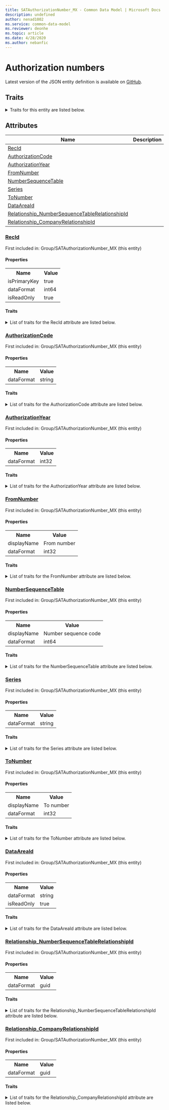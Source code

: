 ```yaml
---
title: SATAuthorizationNumber_MX - Common Data Model | Microsoft Docs
description: undefined
author: nenad1002
ms.service: common-data-model
ms.reviewer: deonhe
ms.topic: article
ms.date: 4/28/2020
ms.author: nebanfic
---
```


# Authorization numbers

  
 Latest version of the JSON entity definition is available on <a href="https://github.com/Microsoft/CDM/tree/master/schemaDocuments/core/operationsCommon/Tables/Finance/APARShared/Group/SATAuthorizationNumber_MX.cdm.json" target="_blank">GitHub</a>.  

## Traits

<details>
<summary>Traits for this entity are listed below.  
</summary>

**is.identifiedBy**  
  names a specifc identity attribute to use with an entity  <table><tr><th>Parameter</th><th>Value</th><th>Data type</th><th>Explanation</th></tr><tr><td>attribute</td><td>[SATAuthorizationNumber_MX/(resolvedAttributes)/RecId](#RecId)</td><td>attribute</td><td></td></tr></table>

**is.CDM.entityVersion**  
  <table><tr><th>Parameter</th><th>Value</th><th>Data type</th><th>Explanation</th></tr><tr><td>versionNumber</td><td>"1.0.0"</td><td>string</td><td>semantic version number of the entity</td></tr></table>

**is.application.releaseVersion**  
  <table><tr><th>Parameter</th><th>Value</th><th>Data type</th><th>Explanation</th></tr><tr><td>releaseVersion</td><td>"10.0.13.0"</td><td>string</td><td>semantic version number of the application introducing this entity</td></tr></table>

**is.localized.displayedAs**  
  Holds the list of language specific display text for an object.  <table><tr><th>Parameter</th><th>Value</th><th>Data type</th><th>Explanation</th></tr><tr><td>localizedDisplayText</td><td><table><tr><th>languageTag</th><th>displayText</th></tr><tr><td>en</td><td>Authorization numbers</td></tr></table></td><td>entity</td><td>a reference to the constant entity holding the list of localized text</td></tr></table>

</details>

## Attributes

|Name|Description|First Included in Instance|
|---|---|---|
|[RecId](#RecId)||<a href="SATAuthorizationNumber_MX.md" target="_blank">Group/SATAuthorizationNumber_MX</a>|
|[AuthorizationCode](#AuthorizationCode)||<a href="SATAuthorizationNumber_MX.md" target="_blank">Group/SATAuthorizationNumber_MX</a>|
|[AuthorizationYear](#AuthorizationYear)||<a href="SATAuthorizationNumber_MX.md" target="_blank">Group/SATAuthorizationNumber_MX</a>|
|[FromNumber](#FromNumber)||<a href="SATAuthorizationNumber_MX.md" target="_blank">Group/SATAuthorizationNumber_MX</a>|
|[NumberSequenceTable](#NumberSequenceTable)||<a href="SATAuthorizationNumber_MX.md" target="_blank">Group/SATAuthorizationNumber_MX</a>|
|[Series](#Series)||<a href="SATAuthorizationNumber_MX.md" target="_blank">Group/SATAuthorizationNumber_MX</a>|
|[ToNumber](#ToNumber)||<a href="SATAuthorizationNumber_MX.md" target="_blank">Group/SATAuthorizationNumber_MX</a>|
|[DataAreaId](#DataAreaId)||<a href="SATAuthorizationNumber_MX.md" target="_blank">Group/SATAuthorizationNumber_MX</a>|
|[Relationship_NumberSequenceTableRelationshipId](#Relationship_NumberSequenceTableRelationshipId)||<a href="SATAuthorizationNumber_MX.md" target="_blank">Group/SATAuthorizationNumber_MX</a>|
|[Relationship_CompanyRelationshipId](#Relationship_CompanyRelationshipId)||<a href="SATAuthorizationNumber_MX.md" target="_blank">Group/SATAuthorizationNumber_MX</a>|

### <a href=#RecId name="RecId">RecId</a>

First included in: Group/SATAuthorizationNumber_MX (this entity)  

#### Properties

<table><tr><th>Name</th><th>Value</th></tr><tr><td>isPrimaryKey</td><td>true</td></tr><tr><td>dataFormat</td><td>int64</td></tr><tr><td>isReadOnly</td><td>true</td></tr></table>

#### Traits

<details>
<summary>List of traits for the RecId attribute are listed below.</summary>

**is.dataFormat.integer**  
**is.dataFormat.big**  
**is.identifiedBy**  
names a specifc identity attribute to use with an entity  <table><tr><th>Parameter</th><th>Value</th><th>Data type</th><th>Explanation</th></tr><tr><td>attribute</td><td>[SATAuthorizationNumber_MX/(resolvedAttributes)/RecId](#RecId)</td><td>attribute</td><td></td></tr></table>

**is.readOnly**  
**is.dataFormat.integer**  
**is.dataFormat.big**  
</details>

### <a href=#AuthorizationCode name="AuthorizationCode">AuthorizationCode</a>

First included in: Group/SATAuthorizationNumber_MX (this entity)  

#### Properties

<table><tr><th>Name</th><th>Value</th></tr><tr><td>dataFormat</td><td>string</td></tr></table>

#### Traits

<details>
<summary>List of traits for the AuthorizationCode attribute are listed below.</summary>

**is.dataFormat.character**  
**is.dataFormat.big**  
**is.dataFormat.array**  
**is.dataFormat.character**  
**is.dataFormat.array**  
</details>

### <a href=#AuthorizationYear name="AuthorizationYear">AuthorizationYear</a>

First included in: Group/SATAuthorizationNumber_MX (this entity)  

#### Properties

<table><tr><th>Name</th><th>Value</th></tr><tr><td>dataFormat</td><td>int32</td></tr></table>

#### Traits

<details>
<summary>List of traits for the AuthorizationYear attribute are listed below.</summary>

**is.dataFormat.integer**  
**is.dataFormat.integer**  
</details>

### <a href=#FromNumber name="FromNumber">FromNumber</a>

First included in: Group/SATAuthorizationNumber_MX (this entity)  

#### Properties

<table><tr><th>Name</th><th>Value</th></tr><tr><td>displayName</td><td>From number</td></tr><tr><td>dataFormat</td><td>int32</td></tr></table>

#### Traits

<details>
<summary>List of traits for the FromNumber attribute are listed below.</summary>

**is.dataFormat.integer**  
**is.localized.displayedAs**  
Holds the list of language specific display text for an object.  <table><tr><th>Parameter</th><th>Value</th><th>Data type</th><th>Explanation</th></tr><tr><td>localizedDisplayText</td><td><table><tr><th>languageTag</th><th>displayText</th></tr><tr><td>en</td><td>From number</td></tr></table></td><td>entity</td><td>a reference to the constant entity holding the list of localized text</td></tr></table>

**is.dataFormat.integer**  
</details>

### <a href=#NumberSequenceTable name="NumberSequenceTable">NumberSequenceTable</a>

First included in: Group/SATAuthorizationNumber_MX (this entity)  

#### Properties

<table><tr><th>Name</th><th>Value</th></tr><tr><td>displayName</td><td>Number sequence code</td></tr><tr><td>dataFormat</td><td>int64</td></tr></table>

#### Traits

<details>
<summary>List of traits for the NumberSequenceTable attribute are listed below.</summary>

**is.dataFormat.integer**  
**is.dataFormat.big**  
**is.localized.displayedAs**  
Holds the list of language specific display text for an object.  <table><tr><th>Parameter</th><th>Value</th><th>Data type</th><th>Explanation</th></tr><tr><td>localizedDisplayText</td><td><table><tr><th>languageTag</th><th>displayText</th></tr><tr><td>en</td><td>Number sequence code</td></tr></table></td><td>entity</td><td>a reference to the constant entity holding the list of localized text</td></tr></table>

**is.dataFormat.integer**  
**is.dataFormat.big**  
</details>

### <a href=#Series name="Series">Series</a>

First included in: Group/SATAuthorizationNumber_MX (this entity)  

#### Properties

<table><tr><th>Name</th><th>Value</th></tr><tr><td>dataFormat</td><td>string</td></tr></table>

#### Traits

<details>
<summary>List of traits for the Series attribute are listed below.</summary>

**is.dataFormat.character**  
**is.dataFormat.big**  
**is.dataFormat.array**  
**is.dataFormat.character**  
**is.dataFormat.array**  
</details>

### <a href=#ToNumber name="ToNumber">ToNumber</a>

First included in: Group/SATAuthorizationNumber_MX (this entity)  

#### Properties

<table><tr><th>Name</th><th>Value</th></tr><tr><td>displayName</td><td>To number</td></tr><tr><td>dataFormat</td><td>int32</td></tr></table>

#### Traits

<details>
<summary>List of traits for the ToNumber attribute are listed below.</summary>

**is.dataFormat.integer**  
**is.localized.displayedAs**  
Holds the list of language specific display text for an object.  <table><tr><th>Parameter</th><th>Value</th><th>Data type</th><th>Explanation</th></tr><tr><td>localizedDisplayText</td><td><table><tr><th>languageTag</th><th>displayText</th></tr><tr><td>en</td><td>To number</td></tr></table></td><td>entity</td><td>a reference to the constant entity holding the list of localized text</td></tr></table>

**is.dataFormat.integer**  
</details>

### <a href=#DataAreaId name="DataAreaId">DataAreaId</a>

First included in: Group/SATAuthorizationNumber_MX (this entity)  

#### Properties

<table><tr><th>Name</th><th>Value</th></tr><tr><td>dataFormat</td><td>string</td></tr><tr><td>isReadOnly</td><td>true</td></tr></table>

#### Traits

<details>
<summary>List of traits for the DataAreaId attribute are listed below.</summary>

**is.dataFormat.character**  
**is.dataFormat.big**  
**is.dataFormat.array**  
**is.readOnly**  
**is.dataFormat.character**  
**is.dataFormat.array**  
</details>

### <a href=#Relationship_NumberSequenceTableRelationshipId name="Relationship_NumberSequenceTableRelationshipId">Relationship_NumberSequenceTableRelationshipId</a>

First included in: Group/SATAuthorizationNumber_MX (this entity)  

#### Properties

<table><tr><th>Name</th><th>Value</th></tr><tr><td>dataFormat</td><td>guid</td></tr></table>

#### Traits

<details>
<summary>List of traits for the Relationship_NumberSequenceTableRelationshipId attribute are listed below.</summary>

**is.dataFormat.character**  
**is.dataFormat.big**  
**is.dataFormat.array**  
**is.dataFormat.guid**  
**means.identity.entityId**  
**is.linkedEntity.identifier**  
Marks the attribute(s) that hold foreign key references to a linked (used as an attribute) entity. This attribute is added to the resolved entity to enumerate the referenced entities.  <table><tr><th>Parameter</th><th>Value</th><th>Data type</th><th>Explanation</th></tr><tr><td>entityReferences</td><td><table><tr><th>entityReference</th><th>attributeReference</th></tr><tr><td><a href="../../../System/SystemAdministration/Framework/NumberSequenceTable.md" target="_blank">/core/operationsCommon/Tables/System/SystemAdministration/Framework/NumberSequenceTable.cdm.json/NumberSequenceTable</a></td><td><a href="../../../System/SystemAdministration/Framework/NumberSequenceTable.md#RecId" target="_blank">RecId</a></td></tr></table></td><td>entity</td><td>a reference to the constant entity holding the list of entity references</td></tr></table>

**is.dataFormat.guid**  
**is.dataFormat.character**  
**is.dataFormat.array**  
</details>

### <a href=#Relationship_CompanyRelationshipId name="Relationship_CompanyRelationshipId">Relationship_CompanyRelationshipId</a>

First included in: Group/SATAuthorizationNumber_MX (this entity)  

#### Properties

<table><tr><th>Name</th><th>Value</th></tr><tr><td>dataFormat</td><td>guid</td></tr></table>

#### Traits

<details>
<summary>List of traits for the Relationship_CompanyRelationshipId attribute are listed below.</summary>

**is.dataFormat.character**  
**is.dataFormat.big**  
**is.dataFormat.array**  
**is.dataFormat.guid**  
**means.identity.entityId**  
**is.linkedEntity.identifier**  
Marks the attribute(s) that hold foreign key references to a linked (used as an attribute) entity. This attribute is added to the resolved entity to enumerate the referenced entities.  <table><tr><th>Parameter</th><th>Value</th><th>Data type</th><th>Explanation</th></tr><tr><td>entityReferences</td><td><table><tr><th>entityReference</th><th>attributeReference</th></tr><tr><td><a href="../../Ledger/Main/CompanyInfo.md" target="_blank">/core/operationsCommon/Tables/Finance/Ledger/Main/CompanyInfo.cdm.json/CompanyInfo</a></td><td><a href="../../Ledger/Main/CompanyInfo.md#RecId" target="_blank">RecId</a></td></tr></table></td><td>entity</td><td>a reference to the constant entity holding the list of entity references</td></tr></table>

**is.dataFormat.guid**  
**is.dataFormat.character**  
**is.dataFormat.array**  
</details>
